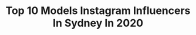---
title: Top 10 Models Instagram Influencers In Sydney In 2020
description: >-
  Find top models Instagram influencers in Sydney in 2020. Most popular hashtags: #model #fashion #australia #sydney.
platform: Instagram
profiles:
  - username: "jaimetalei"
    fullname: >-
      • J A I M E T A L E I •
    location: "Australia"
    followers: 2593
    engagement: 1417
    commentsToLikes: 0.042159
    id: ck6uedm9eqb0y0j712i945gnh
    verified: false
    hashtags: "#maxim, #halloween, #harpersbazaar, #aussie"
  - username: "kukuwaassan"
    fullname: >-
      Kukuwa
    location: "Australia"
    followers: 3917
    engagement: 1892
    commentsToLikes: 0.100425
    id: ck5q0boyv57st0i11wxh4i9u2
    verified: false
    hashtags: "#austoghana, #repost, #model, #strawberry"
  - username: "alessiowilms"
    fullname: >-
      alessiowilms
    location: "Australia"
    followers: 9839
    engagement: 926
    commentsToLikes: 0.023260
    id: ck6u87te5pxkn0j71zz2xvq65
    verified: false
    hashtags: "#life, #japan, #model, #sydney"
  - username: "giorgio_torelli"
    fullname: >-
      GIOᖇGIO TOᖇEᒪᒪI
    location: "Australia"
    followers: 19855
    engagement: 328
    commentsToLikes: 0.066868
    id: ck5q0rv407ggd0i11rmdm777v
    verified: false
    hashtags: "#streetstyle, #streetstylemen, #styleinspiration, #lifestyle"
  - username: "jade.syrett"
    fullname: >-
      JADE
    location: "Australia"
    followers: 50814
    engagement: 333
    commentsToLikes: 0.059239
    id: ck13a1y82o8060i19gci5msnb
    verified: false
    hashtags: "#brisbanemodel, #portraitmood, #nightout, #sport"
  - username: "loowky"
    fullname: >-
      Loowky 💮 🇫🇷
    location: "Australia"
    followers: 125708
    engagement: 488
    commentsToLikes: 0.024524
    id: ck138l00igqy70i195tna8viu
    verified: false
    hashtags: "#redline, #bondi, #bedcinemaexperience, #bangenergy"
  - username: "cremo_16"
    fullname: >-
      Abby | Sydney Model
    location: "Australia"
    followers: 8417
    engagement: 575
    commentsToLikes: 0.100091
    id: ck14jk4arkrhm0i19qiru59yk
    verified: false
    hashtags: "#arcadephotoshoot, #bodyscapes, #bodyscape, #bodyscapeblackandwhite"
  - username: "ramonisrael"
    fullname: >-
      Perth Fashion & Lifestyle
    location: "Australia"
    followers: 5611
    engagement: 564
    commentsToLikes: 0.114980
    id: ck6u7omewmrco0j71z3z31am9
    verified: false
    hashtags: "#oscarwylee, #valentinesday, #rechargewithbelkin, #duskandsummer"
  - username: "tiannatumiaa"
    fullname: >-
      TIANNA TUMIA
    location: "Australia"
    followers: 34333
    engagement: 170
    commentsToLikes: 0.071804
    id: ck6uf9ppyvr740j71oejuwstt
    verified: false
    hashtags: "#ad"
  - username: "little_miss_eliana"
    fullname: >-
      ELIANA MORGAN
    location: "Australia"
    followers: 56848
    engagement: 355
    commentsToLikes: 0.054681
    id: ck0vvadyvo9640i19mfb8aw12
    verified: false
    hashtags: "#photooftheday, #blue, #blogger, #orange"
---